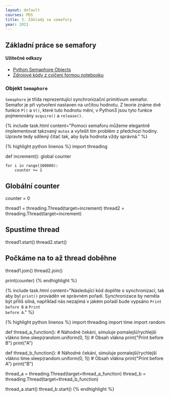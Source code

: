 ```yaml
---
layout: default
courses: PDS
title: 3. Základy se semafory
year: 2021
---
```



## Základní práce se semafory

#### Užitečné odkazy
* [Python Semaphore Objects](https://docs.python.org/3/library/threading.html#semaphore-objects)
* [Zdrojové kódy z cvičení formou notebooku](/assets/files/2020/lecture02.ipynb)

### Objekt `Semaphore`
`Semaphore` je třída reprezentující synchronizační primitivum semafor. Semafor je při vytvoření nastaven na určitou hodnotu. Z teorie známe dvě funkce `P()` a `V()`, které tuto hodnotu mění, v Python3 jsou tyto funkce pojmenovány `acquire()` a `release()`.

{% include task.html content="Pomoci semaforu můžeme elegantně implementovat takzvaný <code>mutex</code> a vyřešít tím problém z předchozí hodiny. Upravte tedy sdílený čítač tak, aby byla hodnota vždy správná." %}

{% highlight python linenos %}
import threading

def increment():
    global counter

    for i in range(100000):
        counter += 1

## Globální counter        
counter = 0    

thread1 = threading.Thread(target=increment)
thread2 = threading.Thread(target=increment)

## Spustíme thread
thread1.start()
thread2.start()

## Počkáme na to až thread doběhne
thread1.join()
thread2.join()

print(counter)
{% endhighlight %}

{% include task.html content="Následující kód doplňte o synchronizaci, tak aby byl <code>print()</code> prováděn ve správném pořadí. Synchronizace by neměla být příliš silná, například nás nezajímá v jakém pořadí bude vypsáno <code>Print before B</code> a <code>Print before A</code>." %}

{% highlight python linenos %}
import threading
import time
import random

def thread_a_function():
    # Náhodné čekání, simuluje pomalejší/rychlejší vlákno
    time.sleep(random.uniform(0, 1))
    # Obsah vlákna
    print("Print before B")
    print("A")

def thread_b_function():
    # Náhodné čekání, simuluje pomalejší/rychlejší vlákno
    time.sleep(random.uniform(0, 1))
    # Obsah vlákna
    print("Print before A")
    print("B")


thread_a = threading.Thread(target=thread_a_function)
thread_b = threading.Thread(target=thread_b_function)

thread_a.start()
thread_b.start()
{% endhighlight %}
